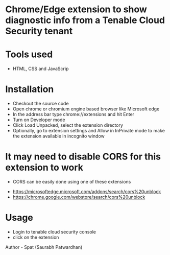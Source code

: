 Chrome/Edge extension to show diagnostic info from a Tenable Cloud Security tenant
=======
# Tools used #
* HTML, CSS and JavaScrip

# Installation
- Checkout the source code
- Open chrome or chromium engine based browser like Microsoft edge
- In the address bar type chrome://extensions and hit Enter
- Turn on Developer mode
- Click Load Unpacked, select the extension directory
- Optionally, go to extension settings and Allow in InPrivate mode to make the extension available in incognito window

# It may need to disable CORS for this extension to work #
* CORS can be easily done using one of these extensions
- https://microsoftedge.microsoft.com/addons/search/cors%20unblock
- https://chrome.google.com/webstore/search/cors%20unblock

# Usage
- Login to tenable cloud security console
- click on the extension


Author - Spat (Saurabh Patwardhan)